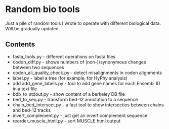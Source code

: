 
# Random bio tools

Just a pile of random tools I wrote to operate with different biological data.
Will be gradually updated.

## Contents

- fasta_tools.py - different operations on fasta files
- codon_diff.py - shows numbers of (non-)/synonymous changes between two sequences
- codon_ali_quality_check.py - detect misalignments in codon alignments
- label.py - label a tree (for example, for HyPhy analysis)
- add add_gene_labels.py - tool to add gene names for each Ensembl ID in a text file
- bdb_to_stdout.py - show content of a berkeley DB file
- bed_to_seq.py - transform bed-12 annotation to a sequence
- chain_bed_intersect.py - a fast tool to show intersectios between chains and bed-12 tracks
- invert_complement.py - just get an invert complement sequence
- reorder_muscle_html.py - sort MUSCLE html output
